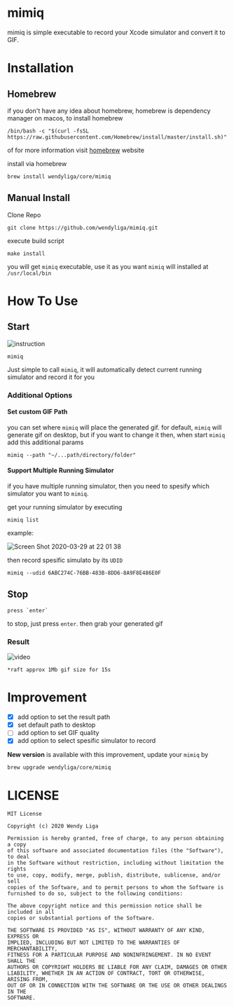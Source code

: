 # mimiq

mimiq is simple executable to record your Xcode simulator and convert it to GIF.

# Installation

## Homebrew

if you don't have any idea about homebrew, homebrew is dependency manager on macos, to install homebrew
```shell
/bin/bash -c "$(curl -fsSL https://raw.githubusercontent.com/Homebrew/install/master/install.sh)"
```
of for more information visit [homebrew](https://brew.sh) website

install via homebrew

```shell
brew install wendyliga/core/mimiq
```

## Manual Install

Clone Repo
```
git clone https://github.com/wendyliga/mimiq.git
```

execute build script
```
make install
```

you will get `mimiq` executable, use it as you want
`mimiq` will installed at `/usr/local/bin`

# How To Use

## Start

![instruction](https://user-images.githubusercontent.com/16457495/76277122-65d33100-62ba-11ea-8e2d-151736319556.gif)

```
mimiq
```
Just simple to call `mimiq`, it will automatically detect current running simulator and record it for you

### Additional Options
#### Set custom GIF Path
you can set where `mimiq` will place the generated gif. for default, `mimiq` will generate gif on desktop, but if you want to change it then, when start `mimiq` add this additional params

```shell
mimiq --path "~/...path/directory/folder"
```

#### Support Multiple Running Simulator
if you have multiple running simulator, then you need to spesify which simulator you want to `mimiq`.

get your running simulator by executing
```shell
mimiq list
```

example:

![Screen Shot 2020-03-29 at 22 01 38](https://user-images.githubusercontent.com/16457495/77852449-fbeadf00-7208-11ea-97bd-86b73d523ca7.jpg)

then record spesific simulato by its `UDID`

```shell
mimiq --udid 6ABC274C-76BB-483B-8DD6-8A9F8E486E0F
```

## Stop
```
press `enter`
```
to stop, just press `enter`. then grab your generated gif

### Result

![video](https://user-images.githubusercontent.com/16457495/76277173-869b8680-62ba-11ea-94b4-cc28e6785bbf.gif)
    
```
*raft approx 1Mb gif size for 15s
```

# Improvement
- [x] add option to set the result path
- [x] set default path to desktop
- [ ] add option to set GIF quality
- [x] add option to select spesific simulator to record

**New version** is available with this improvement, update your `mimiq` by

```shell
brew upgrade wendyliga/core/mimiq
```

# LICENSE
```
MIT License

Copyright (c) 2020 Wendy Liga

Permission is hereby granted, free of charge, to any person obtaining a copy
of this software and associated documentation files (the "Software"), to deal
in the Software without restriction, including without limitation the rights
to use, copy, modify, merge, publish, distribute, sublicense, and/or sell
copies of the Software, and to permit persons to whom the Software is
furnished to do so, subject to the following conditions:

The above copyright notice and this permission notice shall be included in all
copies or substantial portions of the Software.

THE SOFTWARE IS PROVIDED "AS IS", WITHOUT WARRANTY OF ANY KIND, EXPRESS OR
IMPLIED, INCLUDING BUT NOT LIMITED TO THE WARRANTIES OF MERCHANTABILITY,
FITNESS FOR A PARTICULAR PURPOSE AND NONINFRINGEMENT. IN NO EVENT SHALL THE
AUTHORS OR COPYRIGHT HOLDERS BE LIABLE FOR ANY CLAIM, DAMAGES OR OTHER
LIABILITY, WHETHER IN AN ACTION OF CONTRACT, TORT OR OTHERWISE, ARISING FROM,
OUT OF OR IN CONNECTION WITH THE SOFTWARE OR THE USE OR OTHER DEALINGS IN THE
SOFTWARE.
```
